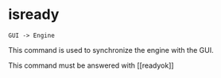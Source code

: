 # isready

`GUI -> Engine`

This command is used to synchronize the engine with the GUI.

This command must be answered with [[readyok]]
